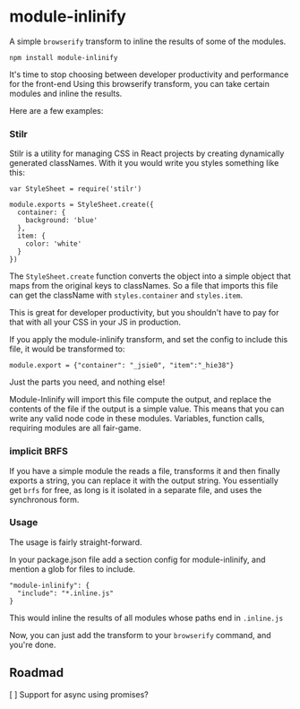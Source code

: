 # module-inlinify
A simple `browserify` transform to inline the results of some of the modules.

```
npm install module-inlinify
```

It's time to stop choosing between developer productivity and performance for the front-end
Using this browserify transform, you can take certain modules and inline the results.

Here are a few examples:

### Stilr

Stilr is a utility for managing CSS in React projects by creating dynamically generated classNames.
With it you would write you styles something like this:

```
var StyleSheet = require('stilr')

module.exports = StyleSheet.create({
  container: {
    background: 'blue'
  },
  item: {
    color: 'white'
  }
})
```

The `StyleSheet.create` function converts the object into a simple object that maps from the original keys to classNames. So a file that imports this file can get the className with `styles.container` and `styles.item`.

This is great for developer productivity, but you shouldn't have to pay for that with all your CSS in your JS in production.

If you apply the module-inlinify transform, and set the config to include this file, it would be transformed to:

```
module.export = {"container": "_jsie0", "item":"_hie38"}
```

Just the parts you need, and nothing else!

Module-Inlinify will import this file compute the output, and replace the contents of the file if the output is a simple value. This means that you can write any valid node code in these modules. Variables, function calls, requiring modules are all fair-game.

### implicit BRFS

If you have a simple module the reads a file, transforms it and then finally exports a string, you can replace it with the output string. You essentially get `brfs` for free, as long is it isolated in a separate file, and uses the synchronous form.

### Usage

The usage is fairly straight-forward.

In your package.json file add a section config for module-inlinify, and mention a glob for files to include.

```
"module-inlinify": {
  "include": "*.inline.js"
}
```
This would inline the results of all modules whose paths end in `.inline.js`

Now, you can just add the transform to your `browserify` command, and you're done.

## Roadmad

[ ] Support for async using promises?

